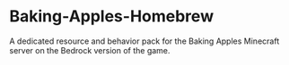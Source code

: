 # Baking-Apples-Homebrew
A dedicated resource and behavior pack for the Baking Apples Minecraft server on the Bedrock version of the game.
